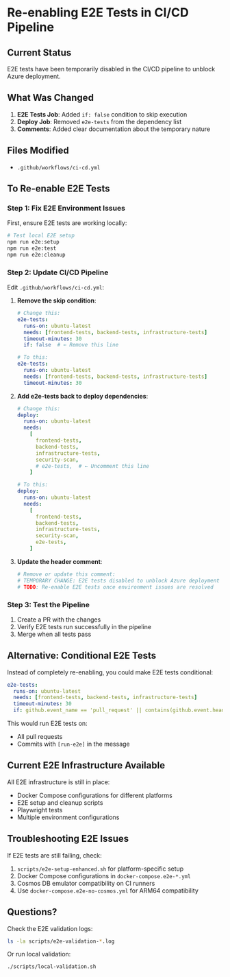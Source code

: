 # Re-enabling E2E Tests in CI/CD Pipeline

## Current Status

E2E tests have been temporarily disabled in the CI/CD pipeline to unblock Azure deployment.

## What Was Changed

1. **E2E Tests Job**: Added `if: false` condition to skip execution
2. **Deploy Job**: Removed `e2e-tests` from the dependency list
3. **Comments**: Added clear documentation about the temporary nature

## Files Modified

- `.github/workflows/ci-cd.yml`

## To Re-enable E2E Tests

### Step 1: Fix E2E Environment Issues

First, ensure E2E tests are working locally:

```bash
# Test local E2E setup
npm run e2e:setup
npm run e2e:test
npm run e2e:cleanup
```

### Step 2: Update CI/CD Pipeline

Edit `.github/workflows/ci-cd.yml`:

1. **Remove the skip condition**:

   ```yaml
   # Change this:
   e2e-tests:
     runs-on: ubuntu-latest
     needs: [frontend-tests, backend-tests, infrastructure-tests]
     timeout-minutes: 30
     if: false  # ← Remove this line

   # To this:
   e2e-tests:
     runs-on: ubuntu-latest
     needs: [frontend-tests, backend-tests, infrastructure-tests]
     timeout-minutes: 30
   ```

2. **Add e2e-tests back to deploy dependencies**:

   ```yaml
   # Change this:
   deploy:
     runs-on: ubuntu-latest
     needs:
       [
         frontend-tests,
         backend-tests,
         infrastructure-tests,
         security-scan,
         # e2e-tests,  # ← Uncomment this line
       ]

   # To this:
   deploy:
     runs-on: ubuntu-latest
     needs:
       [
         frontend-tests,
         backend-tests,
         infrastructure-tests,
         security-scan,
         e2e-tests,
       ]
   ```

3. **Update the header comment**:
   ```yaml
   # Remove or update this comment:
   # TEMPORARY CHANGE: E2E tests disabled to unblock Azure deployment
   # TODO: Re-enable E2E tests once environment issues are resolved
   ```

### Step 3: Test the Pipeline

1. Create a PR with the changes
2. Verify E2E tests run successfully in the pipeline
3. Merge when all tests pass

## Alternative: Conditional E2E Tests

Instead of completely re-enabling, you could make E2E tests conditional:

```yaml
e2e-tests:
  runs-on: ubuntu-latest
  needs: [frontend-tests, backend-tests, infrastructure-tests]
  timeout-minutes: 30
  if: github.event_name == 'pull_request' || contains(github.event.head_commit.message, '[run-e2e]')
```

This would run E2E tests on:

- All pull requests
- Commits with `[run-e2e]` in the message

## Current E2E Infrastructure Available

All E2E infrastructure is still in place:

- Docker Compose configurations for different platforms
- E2E setup and cleanup scripts
- Playwright tests
- Multiple environment configurations

## Troubleshooting E2E Issues

If E2E tests are still failing, check:

1. `scripts/e2e-setup-enhanced.sh` for platform-specific setup
2. Docker Compose configurations in `docker-compose.e2e-*.yml`
3. Cosmos DB emulator compatibility on CI runners
4. Use `docker-compose.e2e-no-cosmos.yml` for ARM64 compatibility

## Questions?

Check the E2E validation logs:

```bash
ls -la scripts/e2e-validation-*.log
```

Or run local validation:

```bash
./scripts/local-validation.sh
```
